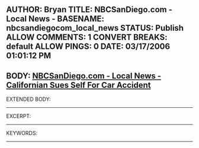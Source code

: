 AUTHOR: Bryan
TITLE: NBCSanDiego.com - Local News -
BASENAME: nbcsandiegocom_local_news
STATUS: Publish
ALLOW COMMENTS: 1
CONVERT BREAKS: __default__
ALLOW PINGS: 0
DATE: 03/17/2006 01:01:12 PM
-----
BODY:
<a title="NBCSanDiego.com - Local News - Californian Sues Self For Car Accident" href="http://www.nbcsandiego.com/news/8023329/detail.html">NBCSanDiego.com - Local News - Californian Sues Self For Car Accident</a>
-----
EXTENDED BODY:

-----
EXCERPT:

-----
KEYWORDS:

-----


